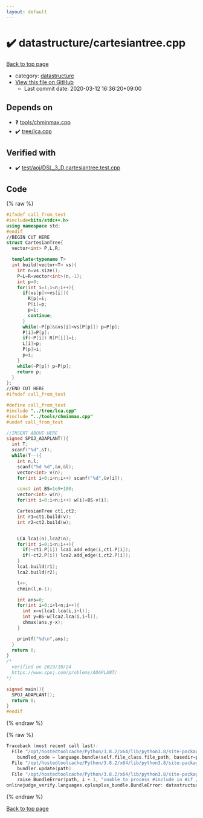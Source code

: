 ```yaml
---
layout: default
---
```


<!-- mathjax config similar to math.stackexchange -->
<script type="text/javascript" async
  src="https://cdnjs.cloudflare.com/ajax/libs/mathjax/2.7.5/MathJax.js?config=TeX-MML-AM_CHTML">
</script>
<script type="text/x-mathjax-config">
  MathJax.Hub.Config({
    TeX: { equationNumbers: { autoNumber: "AMS" }},
    tex2jax: {
      inlineMath: [ ['$','$'] ],
      processEscapes: true
    },
    "HTML-CSS": { matchFontHeight: false },
    displayAlign: "left",
    displayIndent: "2em"
  });
</script>

<script type="text/javascript" src="https://cdnjs.cloudflare.com/ajax/libs/jquery/3.4.1/jquery.min.js"></script>
<script src="https://cdn.jsdelivr.net/npm/jquery-balloon-js@1.1.2/jquery.balloon.min.js" integrity="sha256-ZEYs9VrgAeNuPvs15E39OsyOJaIkXEEt10fzxJ20+2I=" crossorigin="anonymous"></script>
<script type="text/javascript" src="../../assets/js/copy-button.js"></script>
<link rel="stylesheet" href="../../assets/css/copy-button.css" />


# :heavy_check_mark: datastructure/cartesiantree.cpp

<a href="../../index.html">Back to top page</a>

* category: <a href="../../index.html#8dc87745f885a4cc532acd7b15b8b5fe">datastructure</a>
* <a href="{{ site.github.repository_url }}/blob/master/datastructure/cartesiantree.cpp">View this file on GitHub</a>
    - Last commit date: 2020-03-12 16:36:20+09:00




## Depends on

* :question: <a href="../tools/chminmax.cpp.html">tools/chminmax.cpp</a>
* :heavy_check_mark: <a href="../tree/lca.cpp.html">tree/lca.cpp</a>


## Verified with

* :heavy_check_mark: <a href="../../verify/test/aoj/DSL_3_D.cartesiantree.test.cpp.html">test/aoj/DSL_3_D.cartesiantree.test.cpp</a>


## Code

<a id="unbundled"></a>
{% raw %}
```cpp
#ifndef call_from_test
#include<bits/stdc++.h>
using namespace std;
#endif
//BEGIN CUT HERE
struct CartesianTree{
  vector<int> P,L,R;

  template<typename T>
  int build(vector<T> vs){
    int n=vs.size();
    P=L=R=vector<int>(n,-1);
    int p=0;
    for(int i=1;i<n;i++){
      if(vs[p]<=vs[i]){
        R[p]=i;
        P[i]=p;
        p=i;
        continue;
      }
      while(~P[p]&&vs[i]<vs[P[p]]) p=P[p];
      P[i]=P[p];
      if(~P[i]) R[P[i]]=i;
      L[i]=p;
      P[p]=i;
      p=i;
    }
    while(~P[p]) p=P[p];
    return p;
  }
};
//END CUT HERE
#ifndef call_from_test

#define call_from_test
#include "../tree/lca.cpp"
#include "../tools/chminmax.cpp"
#undef call_from_test

//INSERT ABOVE HERE
signed SPOJ_ADAPLANT(){
  int T;
  scanf("%d",&T);
  while(T--){
    int n,l;
    scanf("%d %d",&n,&l);
    vector<int> v(n);
    for(int i=0;i<n;i++) scanf("%d",&v[i]);

    const int BS=1e9+100;
    vector<int> w(n);
    for(int i=0;i<n;i++) w[i]=BS-v[i];

    CartesianTree ct1,ct2;
    int r1=ct1.build(v);
    int r2=ct2.build(w);


    LCA lca1(n),lca2(n);
    for(int i=0;i<n;i++){
      if(~ct1.P[i]) lca1.add_edge(i,ct1.P[i]);
      if(~ct2.P[i]) lca2.add_edge(i,ct2.P[i]);
    }
    lca1.build(r1);
    lca2.build(r2);

    l++;
    chmin(l,n-1);

    int ans=0;
    for(int i=0;i+l<n;i++){
      int x=v[lca1.lca(i,i+l)];
      int y=BS-w[lca2.lca(i,i+l)];
      chmax(ans,y-x);
    }

    printf("%d\n",ans);
  }
  return 0;
}
/*
  verified on 2019/10/24
  https://www.spoj.com/problems/ADAPLANT/
*/

signed main(){
  SPOJ_ADAPLANT();
  return 0;
}
#endif

```
{% endraw %}

<a id="bundled"></a>
{% raw %}
```cpp
Traceback (most recent call last):
  File "/opt/hostedtoolcache/Python/3.8.2/x64/lib/python3.8/site-packages/onlinejudge_verify/docs.py", line 340, in write_contents
    bundled_code = language.bundle(self.file_class.file_path, basedir=pathlib.Path.cwd())
  File "/opt/hostedtoolcache/Python/3.8.2/x64/lib/python3.8/site-packages/onlinejudge_verify/languages/cplusplus.py", line 68, in bundle
    bundler.update(path)
  File "/opt/hostedtoolcache/Python/3.8.2/x64/lib/python3.8/site-packages/onlinejudge_verify/languages/cplusplus_bundle.py", line 281, in update
    raise BundleError(path, i + 1, "unable to process #include in #if / #ifdef / #ifndef other than include guards")
onlinejudge_verify.languages.cplusplus_bundle.BundleError: datastructure/cartesiantree.cpp: line 36: unable to process #include in #if / #ifdef / #ifndef other than include guards

```
{% endraw %}

<a href="../../index.html">Back to top page</a>

